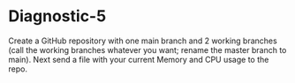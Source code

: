 # Diagnostic-5
Create a GitHub repository with one main branch and 2 working branches (call the working branches whatever you want; rename the master branch to main). Next send a file with your current Memory and CPU usage to the repo.
